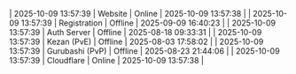 | 2025-10-09 13:57:39 | Website | Online | 2025-10-09 13:57:38 |
| 2025-10-09 13:57:39 | Registration | Offline | 2025-09-09 16:40:23 |
| 2025-10-09 13:57:39 | Auth Server | Offline | 2025-08-18 09:33:31 |
| 2025-10-09 13:57:39 | Kezan (PvE) | Offline | 2025-08-03 17:58:02 |
| 2025-10-09 13:57:39 | Gurubashi (PvP) | Offline | 2025-08-23 21:44:06 |
| 2025-10-09 13:57:39 | Cloudflare | Online | 2025-10-09 13:57:38 |
